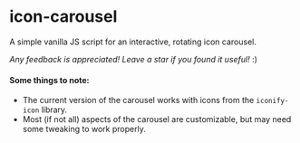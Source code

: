 # icon-carousel
A simple vanilla JS script for an interactive, rotating icon carousel.  

*Any feedback is appreciated! Leave a star if you found it useful!* :)

#### Some things to note:
- The current version of the carousel works with icons from the `iconify-icon` library.  
- Most (if not all) aspects of the carousel are customizable, but may need some tweaking to work properly.
